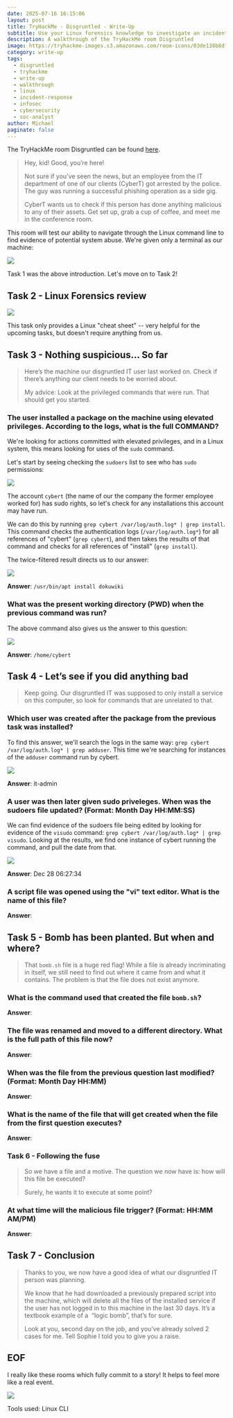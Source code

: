 ```yaml
---
date: 2025-07-16 16:15:06
layout: post
title: TryHackMe - Disgruntled - Write-Up
subtitle: Use your Linux forensics knowledge to investigate an incident.
description: A walkthrough of the TryHackMe room Disgruntled
image: https://tryhackme-images.s3.amazonaws.com/room-icons/03de138b8dfa8f5b003298c17b73fbd8.png
category: write-up
tags:
  - disgruntled
  - tryhackme
  - write-up
  - walkthrough
  - linux
  - incident-response
  - infosec
  - cybersecurity
  - soc-analyst
author: Michael
paginate: false
---
```

The TryHackMe room Disgruntled can be found [here](https://tryhackme.com/room/disgruntled).

> Hey, kid! Good, you’re here!
>
> Not sure if you’ve seen the news, but an employee from the IT department of one of our clients (CyberT) got arrested by the police. The guy was running a successful phishing operation as a side gig.
>
> CyberT wants us to check if this person has done anything malicious to any of their assets. Get set up, grab a cup of coffee, and meet me in the conference room.

This room will test our ability to navigate through the Linux command line to find evidence of potential system abuse.  We're given only a terminal as our machine:

![](/assets/img/uploads/beginning-terminal.png)

Task 1 was the above introduction.  Let's move on to Task 2!

## Task 2 - Linux Forensics review

![](/assets/img/uploads/linux-forensics-cheatsheet.png)

This task only provides a Linux "cheat sheet" -- very helpful for the upcoming tasks, but doesn't require anything from us.

## Task 3 - Nothing suspicious... So far

> Here’s the machine our disgruntled IT user last worked on. Check if there’s anything our client needs to be worried about.
>
> My advice: Look at the privileged commands that were run. That should get you started.

### The user installed a package on the machine using elevated privileges. According to the logs, what is the full COMMAND?

We're looking for actions committed with elevated privileges, and in a Linux system, this means looking for uses of the `sudo` command.

Let's start by seeing checking the `sudoers` list to see who has `sudo` permissions:

![](/assets/img/uploads/sudoers-list.png)

The account `cybert` (the name of our the company the former employee worked for) has sudo rights, so let's check for any installations this account may have run.

We can do this by running `grep cybert /var/log/auth.log* | grep install`.  This command checks the authentication logs (`/var/log/auth.log*`) for all references of "cybert" (`grep cybert`), and then takes the results of that command and checks for all references of "install" (`grep install`).

The twice-filtered result directs us to our answer:

![](/assets/img/uploads/apt-install-dokuwiki.png)

**Answer**: `/usr/bin/apt install dokuwiki`

### What was the present working directory (PWD) when the previous command was run?

The above command also gives us the answer to this question:

![](/assets/img/uploads/home-cybert.png)

**Answer**: `/home/cybert`

## Task 4 - Let’s see if you did anything bad

> Keep going. Our disgruntled IT was supposed to only install a service on this computer, so look for commands that are unrelated to that.

### Which user was created after the package from the previous task was installed?

To find this answer, we'll search the logs in the same way: `grep cybert /var/log/auth.log* | grep adduser`. This time we're searching for instances of the `adduser` command run by cybert.

![](/assets/img/uploads/it-admin.png)

**Answer**: it-admin

### A user was then later given sudo priveleges. When was the sudoers file updated? (Format: Month Day HH:MM:SS)

We can find evidence of the sudoers file being edited by looking for evidence of the `visudo` command: `grep cybert /var/log/auth.log* | grep visudo`.  Looking at the results, we find one instance of cybert running the command, and pull the date from that.

![](/assets/img/uploads/visudo.png)

**Answer**: Dec 28 06:27:34

### A script file was opened using the "vi" text editor. What is the name of this file?

**Answer**:

## Task 5 - Bomb has been planted. But when and where?

> That `bomb.sh` file is a huge red flag! While a file is already incriminating in itself, we still need to find out where it came from and what it contains. The problem is that the file does not exist anymore.

### What is the command used that created the file `bomb.sh`?

**Answer**:

### The file was renamed and moved to a different directory. What is the full path of this file now?

**Answer**:

### When was the file from the previous question last modified? (Format: Month Day HH:MM)

**Answer**:

### What is the name of the file that will get created when the file from the first question executes?

**Answer**:

### Task 6 - Following the fuse

> So we have a file and a motive. The question we now have is: how will this file be executed?
>
> Surely, he wants it to execute at some point?

### At what time will the malicious file trigger? (Format: HH:MM AM/PM)

**Answer**:

## Task 7 - Conclusion

> Thanks to you, we now have a good idea of what our disgruntled IT person was planning.
>
> We know that he had downloaded a previously prepared script into the machine, which will delete all the files of the installed service if the user has not logged in to this machine in the last 30 days. It’s a textbook example of a  “logic bomb”, that’s for sure.
>
> Look at you, second day on the job, and you’ve already solved 2 cases for me. Tell Sophie I told you to give you a raise.

## EOF

I really like these rooms which fully commit to a story!  It helps to feel more like a real event.

![](/assets/img/uploads/badge-disgruntled.png)

Tools used: Linux CLI